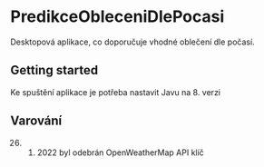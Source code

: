 # PredikceObleceniDlePocasi

Desktopová aplikace, co doporučuje vhodné oblečení dle počasí.

## Getting started

Ke spuštění aplikace je potřeba nastavit Javu na 8. verzi

## Varování

26. 1. 2022 byl odebrán OpenWeatherMap API klíč
